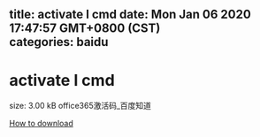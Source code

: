 
title: activate l cmd
date: Mon Jan 06 2020 17:47:57 GMT+0800 (CST)    
categories: baidu
---

# activate l cmd
size: 3.00 kB
 office365激活码_百度知道
 

[How to download](https://bpcam.bemobtrk.com/go/2ceec3aa-1ca2-46d6-b9ff-aaa5c184517c?jno=4536)